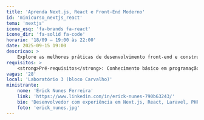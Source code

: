 ```yaml
---
title: 'Aprenda Next.js, React e Front-End Moderno'
id: 'minicurso_nextjs_react'
tema: 'nextjs'
icone_esq: 'fa-brands fa-react'
icone_dir: 'fa-solid fa-code'
horario: '18/09 – 19:00 às 22:00'
date: 2025-09-15 19:00
descricao: >
    Explore as melhores práticas de desenvolvimento front-end e construa uma landing page com Next.js, React, TailwindCSS e ShadcnUI.
requisitos: >
    <strong>Pré-requisitos</strong>: Conhecimento básico em programação, JavaScript, HTML e CSS.
vagas: '28'
local: 'Laboratório 3 (bloco Carvalho)'
ministrante:
    nome: 'Erick Nunes Ferreira'
    link: 'https://www.linkedin.com/in/erick-nunes-790b63243/'
    bio: 'Desenvolvedor com experiência em Next.js, React, Laravel, PHP, JavaScript, HTML e CSS. Participou do curso de React da SEMESO em 2024 e atualmente aplica essas tecnologias em projetos profissionais.'
    foto: 'erick_nunes.jpg'
---
```

